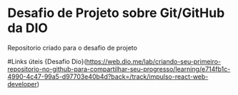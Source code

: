 # Desafio de Projeto sobre Git/GitHub da DIO
Repositorio criado para o desafio de projeto

#Links úteis
{Desafio Dio}(https://web.dio.me/lab/criando-seu-primeiro-repositorio-no-github-para-compartilhar-seu-progresso/learning/e714fb1c-4990-4c47-99a5-d97703e40b4d?back=/track/impulso-react-web-developer)
